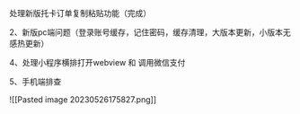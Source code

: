 
处理新版托卡订单复制粘贴功能（完成）

2、新版pc端问题（登录账号缓存，记住密码，缓存清理，大版本更新，小版本无感热更新）

4、处理小程序横排打开webview 和 调用微信支付




5、手机端排查

![[Pasted image 20230526175827.png]]

